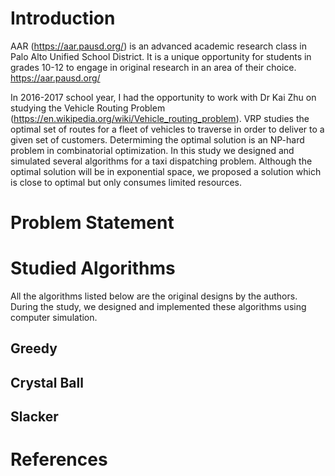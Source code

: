 # Introduction

AAR (https://aar.pausd.org/) is an advanced academic research class in Palo Alto Unified School District.  It is a unique opportunity for students in grades 10-12 to engage in original research in an area of their choice.  https://aar.pausd.org/

In 2016-2017 school year, I had the opportunity to work with Dr Kai Zhu on studying the Vehicle Routing Problem (https://en.wikipedia.org/wiki/Vehicle_routing_problem).  VRP studies the optimal set of routes for a fleet of vehicles to traverse in order to deliver to a given set of customers.  Determiming the optimal solution is an NP-hard problem in combinatorial optimization.  In this study we designed and simulated several algorithms for a taxi dispatching problem.  Although the optimal solution will be in exponential space, we proposed a solution which is close to optimal but only consumes limited resources.

# Problem Statement

# Studied Algorithms

All the algorithms listed below are the original designs by the authors.  During the study, we designed and implemented these algorithms using computer simulation.

## Greedy
## Crystal Ball
## Slacker

# References
